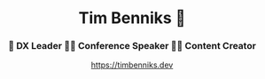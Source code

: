 <h1 align="center">Tim Benniks 👋</h1>
<h3 align="center">🥑 DX Leader 🧑‍💻 Conference Speaker 👨‍🎨 Content Creator</h3>

<div align="center">


<p><a href="https://timbenniks.dev">https://timbenniks.dev</a></p>

</div>
